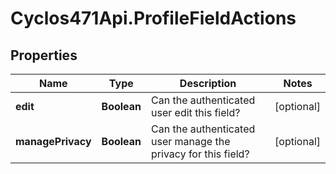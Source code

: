 # Cyclos471Api.ProfileFieldActions

## Properties
Name | Type | Description | Notes
------------ | ------------- | ------------- | -------------
**edit** | **Boolean** | Can the authenticated user edit this field? | [optional] 
**managePrivacy** | **Boolean** | Can the authenticated user manage the privacy for this field? | [optional] 


